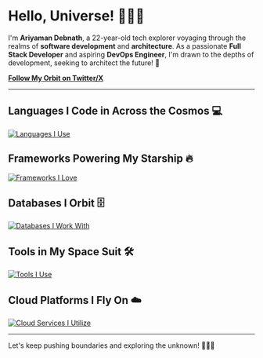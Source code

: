 # Hello, Universe! 🚀🌌✨

I'm **Ariyaman Debnath**, a 22-year-old tech explorer voyaging through the realms of **software development** and **architecture**. As a passionate **Full Stack Developer** and aspiring **DevOps Engineer**, I'm drawn to the depths of development, seeking to architect the future! 🌠

<!--[**View My Cosmic CV**](https://resume-five-flame.vercel.app/)-->
[**Follow My Orbit on Twitter/X**](https://x.com/AriyamanDe12_24)

---

## Languages I Code in Across the Cosmos 💻
[![Languages I Use](https://skillicons.dev/icons?i=ts,js,bash,python,go,rust&theme=dark)](https://skillicons.dev)

## Frameworks Powering My Starship 🔥
[![Frameworks I Love](https://skillicons.dev/icons?i=react,next,tailwind,express,prisma,graphql&theme=dark)](https://skillicons.dev)

## Databases I Orbit 🗄️
[![Databases I Work With](https://skillicons.dev/icons?i=postgres,redis,mongo,mysql&theme=dark)](https://skillicons.dev)

## Tools in My Space Suit 🛠️
[![Tools I Use](https://skillicons.dev/icons?i=git,docker,linux,nginx,kubernetes&theme=dark)](https://skillicons.dev)

## Cloud Platforms I Fly On ☁️
[![Cloud Services I Utilize](https://skillicons.dev/icons?i=aws,cloudflare,netlify,vercel,firebase&theme=dark)](https://skillicons.dev)

---

Let's keep pushing boundaries and exploring the unknown! 🌌🚀✨
